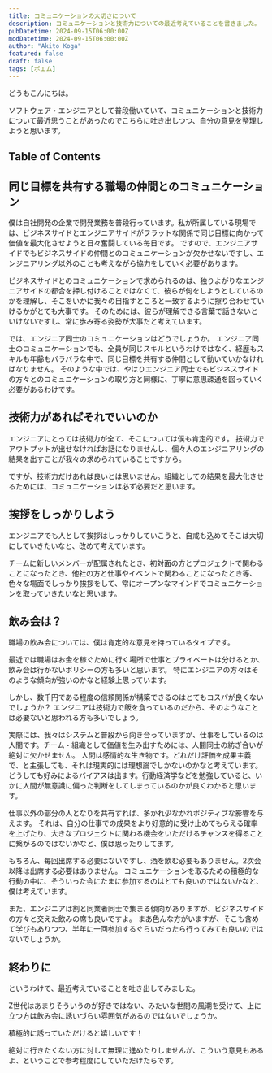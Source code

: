 ```yaml
---
title: コミュニケーションの大切さについて
description: コミュニケーションと技術力についての最近考えていることを書きました。
pubDatetime: 2024-09-15T06:00:00Z
modDatetime: 2024-09-15T06:00:00Z
author: "Akito Koga"
featured: false
draft: false
tags: [ポエム]
---
```


どうもこんにちは。

ソフトウェア・エンジニアとして普段働いていて、コミュニケーションと技術力について最近思うことがあったのでこちらに吐き出しつつ、自分の意見を整理しようと思います。

## Table of Contents

## 同じ目標を共有する職場の仲間とのコミュニケーション

僕は自社開発の企業で開発業務を普段行っています。私が所属している現場では、ビジネスサイドとエンジニアサイドがフラットな関係で同じ目標に向かって価値を最大化させようと日々奮闘している毎日です。
ですので、エンジニアサイドでもビジネスサイドの仲間とのコミュニケーションが欠かせないですし、エンジニアリング以外のことも考えながら協力をしていく必要があります。

ビジネスサイドとのコミュニケーションで求められるのは、独りよがりなエンジニアサイドの都合を押し付けることではなくて、彼らが何をしようとしているのかを理解し、そこをいかに我々の目指すところと一致するように擦り合わせていけるかがとても大事です。
そのためには、彼らが理解できる言葉で話さないといけないですし、常に歩み寄る姿勢が大事だと考えています。

では、エンジニア同士のコミュニケーションはどうでしょうか。
エンジニア同士のコミュニケーションでも、全員が同じスキルというわけではなく、経歴もスキルも年齢もバラバラな中で、同じ目標を共有する仲間として動いていかなければなりません。
そのような中では、やはりエンジニア同士でもビジネスサイドの方々とのコミュニケーションの取り方と同様に、丁寧に意思疎通を図っていく必要があるわけです。

## 技術力があればそれでいいのか

エンジニアにとっては技術力が全て、そこについては僕も肯定的です。
技術力でアウトプットが出せなければお話になりませんし、個々人のエンジニアリングの結果を出すことが我々の求められていることですから。

ですが、技術力だけあれば良いとは思いません。組織としての結果を最大化させるためには、コミュニケーションは必ず必要だと思います。

## 挨拶をしっかりしよう

エンジニアでも人として挨拶はしっかりしていこうと、自戒も込めてそこは大切にしていきたいなと、改めて考えています。

チームに新しいメンバーが配属されたとき、初対面の方とプロジェクトで関わることになったとき、他社の方と仕事やイベントで関わることになったとき等、色々な場面でしっかり挨拶をして、常にオープンなマインドでコミュニケーションを取っていきたいなと思います。

## 飲み会は？

職場の飲み会については、僕は肯定的な意見を持っているタイプです。

最近では職場はお金を稼ぐために行く場所で仕事とプライベートは分けるとか、飲み会は行かないポリシーの方も多いと思います。
特にエンジニアの方々はそのような傾向が強いのかなと経験上思っています。

しかし、数千円である程度の信頼関係が構築できるのはとてもコスパが良くないでしょうか？
エンジニアは技術力で飯を食っているのだから、そのようなことは必要ないと思われる方も多いでしょう。

実際には、我々はシステムと普段から向き合っていますが、仕事をしているのは人間です。チーム・組織として価値を生み出すためには、人間同士の紡ぎ合いが絶対に欠かせません。
人間は感情的な生き物です。どれだけ評価を成果主義で、と主張しても、それは現実的には理想論でしかないのかなと考えています。
どうしても好みによるバイアスは出ます。行動経済学などを勉強していると、いかに人間が無意識に偏った判断をしてしまっているのかが良くわかると思います。

仕事以外の部分の人となりを共有すれば、多かれ少なかれポジティブな影響を与えます。
それは、自分の仕事での成果をより好意的に受け止めてもらえる確率を上げたり、大きなプロジェクトに関わる機会をいただけるチャンスを得ることに繋がるのではないかなと、僕は思ったりしてます。

もちろん、毎回出席する必要はないですし、酒を飲む必要もありません。2次会以降は出席する必要はありません。
コミュニケーションを取るための積極的な行動の中に、そういった会にたまに参加するのはとても良いのではないかなと、僕は考えています。

また、エンジニアは割と同業者同士で集まる傾向がありますが、ビジネスサイドの方々と交えた飲みの席も良いですよ。
まあ色んな方がいますが、そこも含めて学びもありつつ、半年に一回参加するぐらいだったら行ってみても良いのではないでしょうか。

## 終わりに

というわけで、最近考えていることを吐き出してみました。

Z世代はあまりそういうのが好きではない、みたいな世間の風潮を受けて、上に立つ方は飲み会に誘いづらい雰囲気があるのではないでしょうか。

積極的に誘っていただけると嬉しいです！

絶対に行きたくない方に対して無理に進めたりしませんが、こういう意見もあるよ、ということで参考程度にしていただけたらです。
